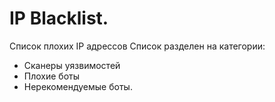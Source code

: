 # IP Blacklist.
Список плохих IP адрессов
Список разделен на категории:
- Сканеры уязвимостей
- Плохие боты
- Нерекомендуемые боты.
